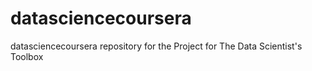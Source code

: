 # datasciencecoursera
datasciencecoursera repository for the Project for The Data Scientist's Toolbox
